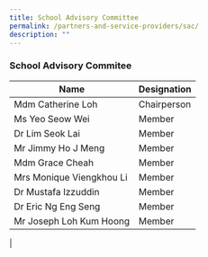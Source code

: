 ```yaml
---
title: School Advisory Committee
permalink: /partners-and-service-providers/sac/
description: ""
---
```

### **School Advisory Commitee**

| Name | Designation |
|---|---|
|  Mdm Catherine Loh|  Chairperson |
|  Ms Yeo Seow Wei |  Member |
|  Dr Lim Seok Lai |  Member |
|  Mr Jimmy Ho J Meng|  Member |
|  Mdm Grace Cheah |  Member |
|  Mrs Monique Viengkhou Li |  Member |
|  Dr Mustafa Izzuddin |  Member |
|  Dr Eric Ng Eng Seng|  Member |
|  Mr Joseph Loh Kum Hoong |  Member |
|